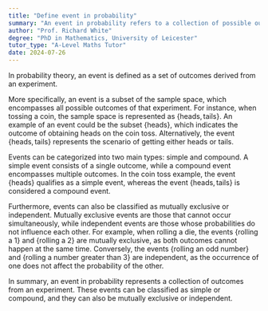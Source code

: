 ```yaml
---
title: "Define event in probability"
summary: "An event in probability refers to a collection of possible outcomes resulting from a specific experiment."
author: "Prof. Richard White"
degree: "PhD in Mathematics, University of Leicester"
tutor_type: "A-Level Maths Tutor"
date: 2024-07-26
---
```


In probability theory, an event is defined as a set of outcomes derived from an experiment. 

More specifically, an event is a subset of the sample space, which encompasses all possible outcomes of that experiment. For instance, when tossing a coin, the sample space is represented as $\{ \text{heads}, \text{tails} \}$. An example of an event could be the subset $\{ \text{heads} \}$, which indicates the outcome of obtaining heads on the coin toss. Alternatively, the event $\{ \text{heads}, \text{tails} \}$ represents the scenario of getting either heads or tails.

Events can be categorized into two main types: simple and compound. A simple event consists of a single outcome, while a compound event encompasses multiple outcomes. In the coin toss example, the event $\{ \text{heads} \}$ qualifies as a simple event, whereas the event $\{ \text{heads}, \text{tails} \}$ is considered a compound event.

Furthermore, events can also be classified as mutually exclusive or independent. Mutually exclusive events are those that cannot occur simultaneously, while independent events are those whose probabilities do not influence each other. For example, when rolling a die, the events $\{ \text{rolling a 1} \}$ and $\{ \text{rolling a 2} \}$ are mutually exclusive, as both outcomes cannot happen at the same time. Conversely, the events $\{ \text{rolling an odd number} \}$ and $\{ \text{rolling a number greater than 3} \}$ are independent, as the occurrence of one does not affect the probability of the other.

In summary, an event in probability represents a collection of outcomes from an experiment. These events can be classified as simple or compound, and they can also be mutually exclusive or independent.
    